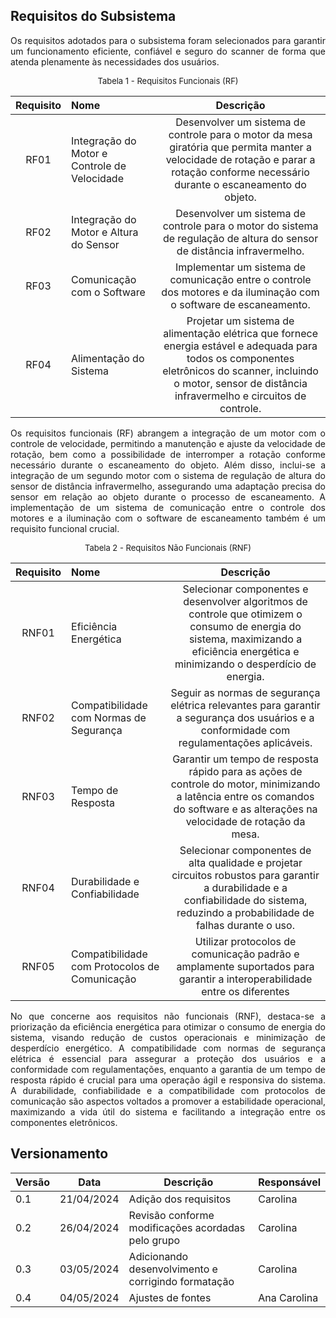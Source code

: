 ## Requisitos do Subsistema

<p style="text-align:justify;">
Os requisitos adotados para o subsistema foram selecionados para garantir um funcionamento eficiente, confiável e seguro do scanner de forma que atenda plenamente às necessidades dos usuários.
</p>
<font size="2"><p style="text-align: center">Tabela 1 - Requisitos Funcionais (RF)</p></font>

| Requisito | Nome | Descrição |
|:---------:| :--- |:------------:|
| RF01 | Integração do Motor e Controle de Velocidade | Desenvolver um sistema de controle para o motor da mesa giratória que permita manter a velocidade de rotação e parar a rotação conforme necessário durante o escaneamento do objeto.
| RF02 | Integração do Motor e Altura do Sensor | Desenvolver um sistema de controle para o motor do sistema de regulação de altura do sensor de distância infravermelho.
| RF03 | Comunicação com o Software | Implementar um sistema de comunicação entre o controle dos motores e da iluminação com o software de escaneamento.
| RF04 | Alimentação do Sistema | Projetar um sistema de alimentação elétrica que fornece energia estável e adequada para todos os componentes eletrônicos do scanner, incluindo o motor, sensor de distância infravermelho e circuitos de controle.

<p style="text-align:justify;">
Os requisitos funcionais (RF) abrangem a integração de um motor com o controle de velocidade, permitindo a manutenção e ajuste da velocidade de rotação, bem como a possibilidade de interromper a rotação conforme necessário durante o escaneamento do objeto. Além disso, inclui-se a integração de um segundo motor com o sistema de regulação de altura do sensor de distância infravermelho, assegurando uma adaptação precisa do sensor em relação ao objeto durante o processo de escaneamento. A implementação de um sistema de comunicação entre o controle dos motores e a iluminação com o software de escaneamento também é um requisito funcional crucial. 
</p>

<font size="2"><p style="text-align: center">Tabela 2 - Requisitos Não Funcionais (RNF)</p></font>

| Requisito | Nome | Descrição |
|:---------:| :--- |:------------:|
| RNF01 | Eficiência Energética | Selecionar componentes e desenvolver algoritmos de controle que otimizem o consumo de energia do sistema, maximizando a eficiência energética e minimizando o desperdício de energia.
| RNF02 | Compatibilidade com Normas de Segurança | Seguir as normas de segurança elétrica relevantes para garantir a segurança dos usuários e a conformidade com regulamentações aplicáveis.
| RNF03 | Tempo de Resposta | Garantir um tempo de resposta rápido para as ações de controle do motor, minimizando a latência entre os comandos do software e as alterações na velocidade de rotação da mesa.
| RNF04 | Durabilidade e Confiabilidade | Selecionar componentes de alta qualidade e projetar circuitos robustos para garantir a durabilidade e a confiabilidade do sistema, reduzindo a probabilidade de falhas durante o uso.
| RNF05 | Compatibilidade com Protocolos de Comunicação | Utilizar protocolos de comunicação padrão e amplamente suportados para garantir a interoperabilidade entre os diferentes 

<p style="text-align:justify;">
No que concerne aos requisitos não funcionais (RNF), destaca-se a priorização da eficiência energética para otimizar o consumo de energia do sistema, visando redução de custos operacionais e minimização de desperdício energético. A compatibilidade com normas de segurança elétrica é essencial para assegurar a proteção dos usuários e a conformidade com regulamentações, enquanto a garantia de um tempo de resposta rápido é crucial para uma operação ágil e responsiva do sistema. A durabilidade, confiabilidade e a compatibilidade com protocolos de comunicação são aspectos voltados a promover a estabilidade operacional, maximizando a vida útil do sistema e facilitando a integração entre os componentes eletrônicos.
</p>

## Versionamento

| Versão | Data | Descrição | Responsável |
|-------|------|-----------|------------|
| 0.1 | 21/04/2024 | Adição dos requisitos | Carolina |
| 0.2 | 26/04/2024 | Revisão conforme modificações acordadas pelo grupo | Carolina |
| 0.3 | 03/05/2024 | Adicionando desenvolvimento e corrigindo formatação | Carolina |
| 0.4 | 04/05/2024 | Ajustes de fontes | Ana Carolina |
